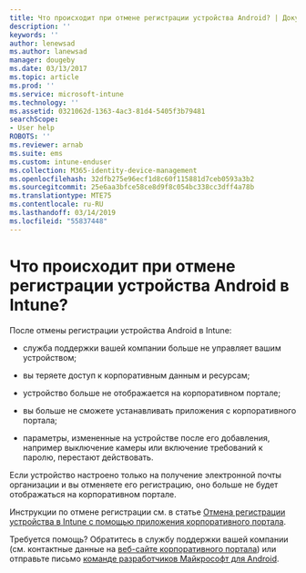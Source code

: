 ```yaml
---
title: Что происходит при отмене регистрации устройства Android? | Документация Майкрософт
description: ''
keywords: ''
author: lenewsad
ms.author: lanewsad
manager: dougeby
ms.date: 03/13/2017
ms.topic: article
ms.prod: ''
ms.service: microsoft-intune
ms.technology: ''
ms.assetid: 0321062d-1363-4ac3-81d4-5405f3b79481
searchScope:
- User help
ROBOTS: ''
ms.reviewer: arnab
ms.suite: ems
ms.custom: intune-enduser
ms.collection: M365-identity-device-management
ms.openlocfilehash: 32dfb275e96ecf1d8c60f115881d7ceb0593a3b2
ms.sourcegitcommit: 25e6aa3bfce58ce8d9f8c054bc338cc3dff4a78b
ms.translationtype: MTE75
ms.contentlocale: ru-RU
ms.lasthandoff: 03/14/2019
ms.locfileid: "55837448"
---
```

# <a name="what-happens-if-you-unenroll-your-android-device-from-intune"></a>Что происходит при отмене регистрации устройства Android в Intune?

После отмены регистрации устройства Android в Intune:

-   служба поддержки вашей компании больше не управляет вашим устройством;

-   вы теряете доступ к корпоративным данным и ресурсам;

-   устройство больше не отображается на корпоративном портале;

-   вы больше не сможете устанавливать приложения с корпоративного портала;

-   параметры, измененные на устройстве после его добавления, например выключение камеры или включение требований к паролю, перестают действовать.

Если устройство настроено только на получение электронной почты организации и вы отменяете его регистрацию, оно больше не будет отображаться на корпоративном портале.

Инструкции по отмене регистрации см. в статье [Отмена регистрации устройства в Intune с помощью приложения корпоративного портала](unenroll-your-device-from-intune-android.md).

Требуется помощь? Обратитесь в службу поддержки вашей компании (см. контактные данные на [веб-сайте корпоративного портала](https://go.microsoft.com/fwlink/?linkid=2010980)) или отправьте письмо <a href="mailto:wintunedroidfbk@microsoft.com?subject=I have questions about unenrolling my Android device&body=Describe the issue you're experiencing here.">команде разработчиков Майкрософт для Android</a>.
